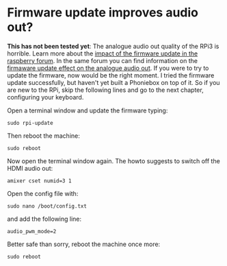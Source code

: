# Firmware update improves audio out?

**This has not been tested yet**: The analogue audio out quality of the RPi3 is horrible. Learn more about the [impact of the firmware update in the raspberry forum](https://www.raspberrypi.org/forums/viewtopic.php?f=29&t=167934). In the same forum you can find information on the [firmaware update effect on the analogue audio out](https://www.raspberrypi.org/forums/viewtopic.php?f=29&t=136445). If you were to try to update the firmware, now would be the right moment. I tried the firmware update successfully, but haven't yet built a Phoniebox on top of it. So if you are new to the RPi, skip the following lines and go to the next chapter, configuring your keyboard.

Open a terminal window and update the firmware typing:
~~~~
sudo rpi-update
~~~~
Then reboot the machine:
~~~~
sudo reboot
~~~~
Now open the terminal window again. The howto suggests to switch off the HDMI audio out:
~~~~
amixer cset numid=3 1
~~~~
Open the config file with:
~~~~
sudo nano /boot/config.txt
~~~~
and add the following line:
~~~~
audio_pwm_mode=2
~~~~
Better safe than sorry, reboot the machine once more:
~~~~
sudo reboot
~~~~
